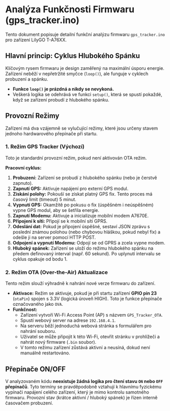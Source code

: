 # Analýza Funkčnosti Firmwaru (gps_tracker.ino)

Tento dokument popisuje detailní funkční analýzu firmwaru `gps_tracker.ino` pro zařízení LilyGO T-A76XX.

## Hlavní princip: Cyklus Hlubokého Spánku

Klíčovým rysem firmwaru je design zaměřený na maximální úsporu energie. Zařízení neběží v nepřetržité smyčce (`loop()`), ale funguje v cyklech probuzení a spánku.

- **Funkce `loop()` je prázdná a nikdy se nevykoná.**
- Veškerá logika se odehrává ve funkci `setup()`, která se spustí pokaždé, když se zařízení probudí z hlubokého spánku.

## Provozní Režimy

Zařízení má dva vzájemně se vylučující režimy, které jsou určeny stavem jednoho hardwarového přepínače při startu.

### 1. Režim GPS Tracker (Výchozí)

Toto je standardní provozní režim, pokud není aktivován OTA režim.

**Pracovní cyklus:**
1.  **Probuzení:** Zařízení se probudí z hlubokého spánku (nebo je čerstvě zapnuto).
2.  **Zapnutí GPS:** Aktivuje napájení pro externí GPS modul.
3.  **Získání polohy:** Pokouší se získat platný GPS fix. Tento proces má časový limit (timeout) 5 minut.
4.  **Vypnutí GPS:** Okamžitě po pokusu o fix (úspěšném i neúspěšném) vypne GPS modul, aby se šetřila energie.
5.  **Zapnutí Modemu:** Aktivuje a inicializuje mobilní modem A7670E.
6.  **Připojení k síti:** Připojí se k mobilní síti GPRS.
7.  **Odeslání dat:** Pokud je připojení úspěšné, sestaví JSON zprávu s poslední známou polohou (nebo chybovou hláškou, pokud nebyl fix) a odešle ji na server pomocí HTTP POST.
8.  **Odpojení a vypnutí Modemu:** Odpojí se od GPRS a zcela vypne modem.
9.  **Hluboký spánek:** Zařízení se uloží do režimu hlubokého spánku na předem definovaný interval (např. 60 sekund). Po uplynutí intervalu se cyklus opakuje od bodu 1.

### 2. Režim OTA (Over-the-Air) Aktualizace

Tento režim slouží výhradně k nahrání nové verze firmwaru do zařízení.

- **Aktivace:** Režim se aktivuje, pokud je při startu zařízení **GPIO pin 23** (`otaPin`) spojen s 3.3V (logická úroveň HIGH). Toto je funkce přepínače označovaného jako `OVA`.
- **Funkčnost:**
  - Zařízení vytvoří Wi-Fi Access Point (AP) s názvem `GPS_Tracker_OTA`.
  - Spustí webový server na adrese `192.168.4.1`.
  - Na serveru běží jednoduchá webová stránka s formulářem pro nahrání souboru.
  - Uživatel se může připojit k této Wi-Fi, otevřít stránku v prohlížeči a nahrát nový firmware (`.bin` soubor).
  - V tomto režimu zařízení zůstává aktivní a neusíná, dokud není manuálně restartováno.

## Přepínače ON/OFF

V analyzovaném kódu **neexistuje žádná logika pro čtení stavu `ON` nebo `OFF` přepínačů**. Tyto termíny se pravděpodobně vztahují k hlavnímu fyzickému vypínači napájení celého zařízení, který je mimo kontrolu samotného firmwaru. Provozní stav (krátce aktivní / hluboký spánek) je řízen interně časovačem probuzení.
